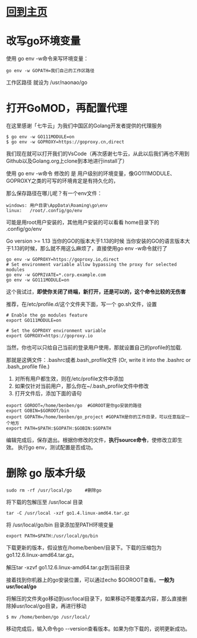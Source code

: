 # [回到主页](https://dkkell.tk/index.html) 
# 改写go环境变量
使用 go env -w命令来写环境变量：
```
go env -w GOPATH=我们自己的工作区路径
```
工作区路径 就设为 /usr/naonao/go

# 打开GoMOD，再配置代理
在这里感谢「七牛云」为我们中国区的Golang开发者提供的代理服务
```
$ go env -w GO111MODULE=on
$ go env -w GOPROXY=https://goproxy.cn,direct
```
我们现在就可以打开我们的VsCode（再次感谢七牛云，从此以后我们再也不用到Github以及Golang.org上clone到本地进行install了）

使用 go env -w命令 修改的 是 用户级别的环境变量，像GO111MODULE、GOPROXY之类的可写的环境肯定是有持久化的，

那么保存路径在哪儿呢？有一个env文件：
```
windows: 用户目录\AppData\Roaming\go\env 
linux:   /root/.config/go/env
```
可能是用root用户安装的，其他用户安装的可以看看 home目录下的 .config/go/env


Go version >= 1.13 当你的GO的版本大于1.13的时候
当你安装的GO的语言版本大于1.13的时候，那么就不用这么麻烦了，直接使用go env -w命令就行了
```
go env -w GOPROXY=https://goproxy.io,direct
# Set environment variable allow bypassing the proxy for selected modules
go env -w GOPRIVATE=*.corp.example.com
go env -w GO111MODULE=on
```

这个我试过，**即使你关闭了终端，新打开，还是可以的，这个命令比较的无伤害**


推荐，在/etc/profile.d/这个文件夹下面，写一个 go.sh文件，设置
```
# Enable the go modules feature
export GO111MODULE=on 

# Set the GOPROXY environment variable
export GOPROXY=https://goproxy.io  
```
当然，你也可以只给自己当前的登录用户使用，那就设置自己的profile的加载. 

那就是这俩文件：.bashrc或者.bash_profile文件
(Or, write it into the .bashrc or .bash_profile file.) 
1. 对所有用户都生效，则在/etc/profile文件中添加
2. 如果仅针对当前用户，那么你在~/.bash_profile文件中修改
3. 打开文件后，添加下面的语句

```
export GOROOT=/home/benben/go  #GOROOT是你go安装的路径
export GOBIN=$GOROOT/bin
export GOPATH=/home/benben/go_project #GOPATH是你的工作目录，可以任意指定一个地方
export PATH=$PATH:$GOPATH:$GOBIN:$GOPATH
```

编辑完成后，保存退出。根据你修改的文件，**执行source命令**，使修改立即生效。
执行go env，测试配置是否成功。

# 删除 go 版本升级
```
sudo rm -rf /usr/local/go     #删除go
```
将下载的包解压至 /usr/local 目录   
```
tar -C /usr/local -xzf go1.4.linux-amd64.tar.gz
```
将 /usr/local/go/bin 目录添加至PATH环境变量
```
export PATH=$PATH:/usr/local/go/bin
```

下载更新的版本，假设放在/home/benben/目录下。下载的压缩包为go1.12.6.linux-amd64.tar.gz。

解压tar -xzvf go1.12.6.linux-amd64.tar.gz到当前目录

接着找到你机器上的go安装位置，可以通过echo $GOROOT查看。**一般为usr/local/go**

将解压的文件夹go移动到usr/local目录下，如果移动不能覆盖内容，那么直接删除掉usr/local/go目录，再进行移动
```
$ mv /home/benben/go /usr/local/
```
移动完成后，输入命令go --version查看版本。如果为你下载的，说明更新成功。
